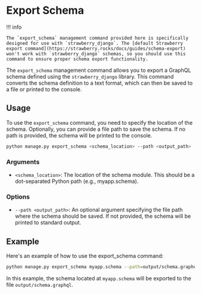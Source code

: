 # Export Schema

!!! info

    The `export_schema` management command provided here is specifically designed for use with `strawberry_django`. The [default Strawberry export command](https://strawberry.rocks/docs/guides/schema-export) won't work with `strawberry_django` schemas, so you should use this command to ensure proper schema export functionality.

The `export_schema` management command allows you to export a GraphQL schema defined using the `strawberry_django` library. This command converts the schema definition to a text format, which can then be saved to a file or printed to the console.

## Usage

To use the `export_schema` command, you need to specify the location of the schema. Optionally, you can provide a file path to save the schema. If no path is provided, the schema will be printed to the console.

```sh
python manage.py export_schema <schema_location> --path <output_path>
```

### Arguments

- `<schema_location>`: The location of the schema module. This should be a dot-separated Python path (e.g., myapp.schema).

### Options

- `--path <output_path>`: An optional argument specifying the file path where the schema should be saved. If not provided, the schema will be printed to standard output.

## Example

Here's an example of how to use the export_schema command:

```sh
python manage.py export_schema myapp.schema --path=output/schema.graphql
```

In this example, the schema located at `myapp.schema` will be exported to the file `output/schema.graphql`.
